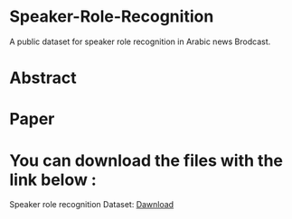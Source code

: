 # Speaker-Role-Recognition
A public dataset for speaker role recognition in Arabic news Brodcast.
# Abstract

# Paper

# You can download the files with the link below :
Speaker role recognition Dataset: [Dawnload](https://mega.nz/folder/YcpGGJyZ#ZOahXnQP_AO8Hbc_-7q6sg)
